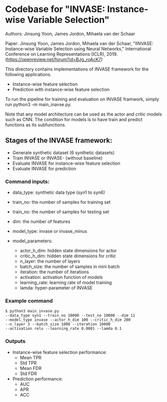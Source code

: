 # Codebase for "INVASE: Instance-wise Variable Selection"

Authors: Jinsung Yoon, James Jordon, Mihaela van der Schaar

Paper: Jinsung Yoon, James Jordon, Mihaela van der Schaar, 
       "IINVASE: Instance-wise Variable Selection using Neural Networks," 
       International Conference on Learning Representations (ICLR), 2019.
       (https://openreview.net/forum?id=BJg_roAcK7)

This directory contains implementations of INVASE framework for 
the following applications.

-   Instance-wise feature selection
-   Prediction with instance-wise feature selection

To run the pipeline for training and evaluation on INVASE framwork, 
simply run python3 -m main_inavse.py.

Note that any model architecture can be used as the actor and critic models 
such as CNN. The condition for models is to have train and predict functions 
as its subfunctions.

## Stages of the INVASE framework:

-   Generate synthetic dataset (6 synthetic datasets)
-   Train INVASE or INVASE- (without baseline)
-   Evaluate INVASE for instance-wise feature selection
-   Evaluate INVASE for prediction

### Command inputs:

-   data_type: synthetic data type (syn1 to syn6)
-   train_no: the number of samples for training set
-   train_no: the number of samples for testing set
-   dim: the number of features

-   model_type: invase or invase_minus
-   model_parameters:
     - actor_h_dim: hidden state dimensions for actor
     - critic_h_dim: hidden state dimensions for critic
     - n_layer: the number of layers
     - batch_size: the number of samples in mini batch
     - iteration: the number of iterations
     - activation: activation function of models
     - learning_rate: learning rate of model training
     - lamda: hyper-parameter of INVASE

### Example command

```shell
$ python3 main_invase.py 
--data_type syn1 --train_no 10000 --test_no 10000 --dim 11
--model_type invase --actor_h_dim 100 --critic_h_dim 200
--n_layer 3 --batch_size 1000 --iteration 10000
--activation relu --learning_rate 0.0001 --lamda 0.1
```

### Outputs

-   Instance-wise feature selection performance:
    - Mean TPR
    - Std TPR
    - Mean FDR
    - Std FDR
-   Prediction performance:
    - AUC
    - APR
    - ACC